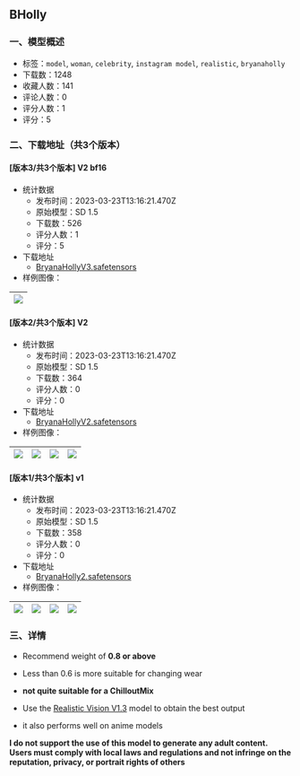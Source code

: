 ## BHolly
### 一、模型概述

- 标签：`model`, `woman`, `celebrity`, `instagram model`, `realistic`, `bryanaholly`
- 下载数：1248
- 收藏人数：141
- 评论人数：0
- 评分人数：1
- 评分：5

### 二、下载地址（共3个版本）

#### [版本3/共3个版本] V2 bf16

- 统计数据
  - 发布时间：2023-03-23T13:16:21.470Z
  - 原始模型：SD 1.5
  - 下载数：526
  - 评分人数：1
  - 评分：5
- 下载地址
  - [BryanaHollyV3.safetensors](https://civitai.com/api/download/models/27854)
- 样例图像：

| <img src="https://image.civitai.com/xG1nkqKTMzGDvpLrqFT7WA/c069c0bc-5b60-470b-47c6-e688918d3600/width=450/312802.jpeg" /> |
| ---- |

#### [版本2/共3个版本] V2

- 统计数据
  - 发布时间：2023-03-23T13:16:21.470Z
  - 原始模型：SD 1.5
  - 下载数：364
  - 评分人数：0
  - 评分：0
- 下载地址
  - [BryanaHollyV2.safetensors](https://civitai.com/api/download/models/27433)
- 样例图像：

| <img src="https://image.civitai.com/xG1nkqKTMzGDvpLrqFT7WA/425d32a5-25b5-4aed-4f8c-d3dea5ea0100/width=450/301892.jpeg" /> | <img src="https://image.civitai.com/xG1nkqKTMzGDvpLrqFT7WA/770f853a-cd4d-4091-9c09-a101f22b7600/width=450/301891.jpeg" /> | <img src="https://image.civitai.com/xG1nkqKTMzGDvpLrqFT7WA/ba97610a-7ae0-4d54-1f43-8ef98e83fc00/width=450/301890.jpeg" /> | <img src="https://image.civitai.com/xG1nkqKTMzGDvpLrqFT7WA/e4ece958-f937-49d7-11f0-5090e1aa2100/width=450/301889.jpeg" /> |
| ---- | ---- | ---- | ---- |

#### [版本1/共3个版本] v1

- 统计数据
  - 发布时间：2023-03-23T13:16:21.470Z
  - 原始模型：SD 1.5
  - 下载数：358
  - 评分人数：0
  - 评分：0
- 下载地址
  - [BryanaHolly2.safetensors](https://civitai.com/api/download/models/26810)
- 样例图像：

| <img src="https://image.civitai.com/xG1nkqKTMzGDvpLrqFT7WA/eb0aab7b-5bb9-4880-612e-e8da4add1f00/width=450/295379.jpeg" /> | <img src="https://image.civitai.com/xG1nkqKTMzGDvpLrqFT7WA/f911757d-6edf-4c36-fd73-2945588b2600/width=450/295381.jpeg" /> | <img src="https://image.civitai.com/xG1nkqKTMzGDvpLrqFT7WA/32ae2b4a-8878-4b43-cc8c-750ae99b3f00/width=450/295380.jpeg" /> | <img src="https://image.civitai.com/xG1nkqKTMzGDvpLrqFT7WA/e3a13663-fb2f-4e00-e63a-9095c3a92d00/width=450/295486.jpeg" /> |
| ---- | ---- | ---- | ---- |


### 三、详情
<ul><li><p>Recommend weight of <strong>0.8 or above</strong></p></li><li><p>Less than 0.6 is more suitable for changing wear</p></li><li><p><strong>not quite suitable for a ChilloutMix</strong></p></li><li><p>Use the <a target="_blank" rel="ugc" href="https://civitai.com/models/4201">Realistic Vision V1.3</a> model to obtain the best output</p></li><li><p>it also performs well on anime models</p></li></ul><p></p><p><strong>I do not support the use of this model to generate any adult content. Users must comply with local laws and regulations and not infringe on the reputation, privacy, or portrait rights of others</strong></p>
